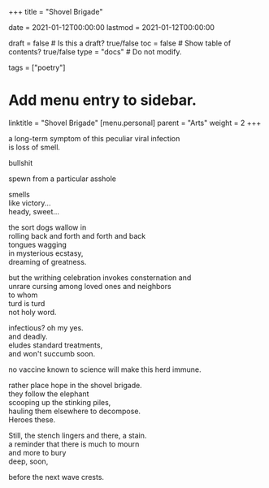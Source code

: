+++
title = "Shovel Brigade"

date = 2021-01-12T00:00:00
lastmod = 2021-01-12T00:00:00

draft = false  # Is this a draft? true/false
toc = false  # Show table of contents? true/false
type = "docs"  # Do not modify.

tags = ["poetry"]

# Add menu entry to sidebar.
linktitle = "Shovel Brigade"
[menu.personal]
  parent = "Arts"
  weight = 2
+++

a long-term symptom of this peculiar viral infection</br>
is loss of smell.</br>

bullshit</br>

spewn from a particular asshole</br>

smells</br>
like victory...</br>
heady, sweet...</br>

the sort dogs wallow in</br>
rolling back and forth and forth and back</br>
tongues wagging</br>
in mysterious ecstasy,</br>
dreaming of greatness.</br>

but the writhing celebration invokes consternation and</br> 
unrare cursing among loved ones and neighbors</br>
to whom</br>
turd is turd</br>
not holy word.</br>

infectious? oh my yes.</br>
and deadly.</br>
eludes standard treatments,</br>
and won't succumb soon.</br>

no vaccine known to science will make this herd immune.</br>

rather place hope in the shovel brigade.</br>
they follow the elephant</br>
scooping up the stinking piles,</br>
hauling them elsewhere to decompose.</br>
Heroes these.</br>

Still, the stench lingers and there, a stain.</br>
a reminder that there is much to mourn</br>
and more to bury</br>
deep, soon,</br>

before the next wave crests.